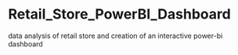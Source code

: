 # Retail_Store_PowerBI_Dashboard
data analysis of retail store and creation of an interactive power-bi dashboard
